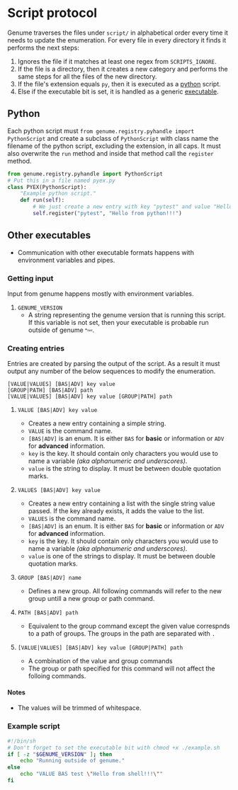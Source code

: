 # Script protocol

Genume traverses the files under `script/` in alphabetical order every time it needs to update the enumeration. For every file in every directory it finds it performs the next steps:

1. Ignores the file if it matches at least one regex from `SCRIPTS_IGNORE`.
2. If the file is a directory, then it creates a new category and performs the same steps for all the files of the new directory.
3. If the file's extension equals `py`, then it is executed as a [python](#python) script.
4. Else if the executable bit is set, it is handled as a generic [executable](#other-executables).

## Python

Each python script must `from genume.registry.pyhandle import PythonScript` and create a subclass of `PythonScript` with class name the filename of the python script, excluding the extension, in all caps. It must also overwrite the `run` method and inside that method call the `register` method.

```py
from genume.registry.pyhandle import PythonScript
# Put this in a file named pyex.py
class PYEX(PythonScript):
    "Example python script."
    def run(self):
        # We just create a new entry with key "pytest" and value "Hello from python!!!"
        self.register("pytest", "Hello from python!!!")
```

## Other executables

- Communication with other executable formats happens with environment variables and pipes.

### Getting input

Input from genume happens mostly with environment variables.

1. `GENUME_VERSION`
    - A string representing the genume version that is running this script. If this variable is not set, then your executable is probable run outside of genume <sub><sup>\*<sub><sup>*hint*</sup></sub></sup></sub>.

### Creating entries

Entries are created by parsing the output of the script. As a result it must output any number of the below sequences to modify the enumeration.

```
[VALUE|VALUES] [BAS|ADV] key value
[GROUP|PATH] [BAS|ADV] path
[VALUE|VALUES] [BAS|ADV] key value [GROUP|PATH] path
```

1. `VALUE [BAS|ADV] key value`
    - Creates a new entry containing a simple string.
    - `VALUE` is the command name.
    - `[BAS|ADV]` is an enum. It is either `BAS` for **basic** or information or `ADV` for **advanced** information.
    - `key` is the key. It should contain only characters you would use to name a variable _(aka alphanumeric and underscores)_.
    - `value` is the string to display. It must be between double quotation marks.

2. `VALUES [BAS|ADV] key value`
    - Creates a new entry containing a list with the single string value passed. If the key already exists, it adds the value to the list.
    - `VALUES` is the command name.
    - `[BAS|ADV]` is an enum. It is either `BAS` for **basic** or information or `ADV` for **advanced** information.
    - `key` is the key. It should contain only characters you would use to name a variable _(aka alphanumeric and underscores)_.
    - `value` is one of the strings to display. It must be between double quotation marks.

3. `GROUP [BAS|ADV] name`
    - Defines a new group. All following commands will refer to the new group untill a new group or path command.

4. `PATH [BAS|ADV] path`
    - Equivalent to the group command except the given value correspnds to a path of groups. The groups in the path are separated with `.`

5. `[VALUE|VALUES] [BAS|ADV] key value [GROUP|PATH] path`
    - A combination of the value and group commands
    - The group or path specified for this command will not affect the folloing commands.

#### Notes

- The values will be trimmed of whitespace.

### Example script

```sh
#!/bin/sh
# Don't forget to set the executable bit with chmod +x ./example.sh
if [ -z "$GENUME_VERSION" ]; then
    echo "Running outside of genume."
else
    echo "VALUE BAS test \"Hello from shell!!!\""
fi
```
